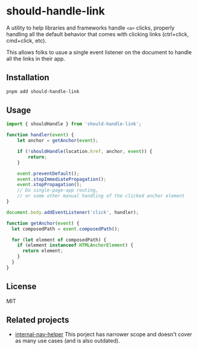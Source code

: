 # should-handle-link

A utility to help libraries and frameworks handle `<a>` clicks, properly handling all the default behavior that comes with clicking links (ctrl+click, cmd+click, etc).

This allows folks to usue a single event listener on the document to handle all the links in their app.


## Installation

```bash
pnpm add should-handle-link
```

## Usage

```js
import { shouldHandle } from 'should-handle-link';

function handler(event) {
    let anchor = getAnchor(event);

    if (!shouldHandle(location.href, anchor, event)) {
        return;
    }

    event.preventDefault();
    event.stopImmediatePropagation();
    event.stopPropagation();
    // Do single-page-app routing, 
    // or some other manual handling of the clicked anchor element
}

document.body.addEventListener('click', handler);

function getAnchor(event) {
  let composedPath = event.composedPath();

  for (let element of composedPath) {
    if (element instanceof HTMLAnchorElement) {
      return element;
    }
  }
}

```

## License 

MIT

## Related projects 

- [internal-nav-helper](https://github.com/HenrikJoreteg/internal-nav-helper)
    This porject has narrower scope and doesn't cover as many use cases (and is also outdated).

